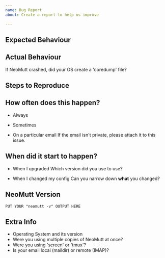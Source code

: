 ```yaml
---
name: Bug Report
about: Create a report to help us improve

---
```


<!--
Sorry you've found a bug, but thanks for reporting it here.
Please try to give as much information as you can.
-->

## Expected Behaviour

<!-- What were you trying to do? -->

## Actual Behaviour

<!-- What went wrong? -->

If NeoMutt crashed, did your OS create a 'coredump' file?

## Steps to Reproduce

<!-- As much detail as possible, please -->

## How often does this happen?

- Always

- Sometimes

- On a particular email
  If the email isn't private, please attach it to this issue.

## When did it start to happen?

- When I upgraded
  Which version did you use to use?

- When I changed my config
  Can you narrow down **what** you changed?

## NeoMutt Version

```
PUT YOUR "neomutt -v" OUTPUT HERE
```

## Extra Info

<!-- This info might help us narrow down the source of the problem. -->

* Operating System and its version
* Were you using multiple copies of NeoMutt at once?
* Were you using 'screen' or 'tmux'?
* Is your email local (maildir) or remote (IMAP)?

